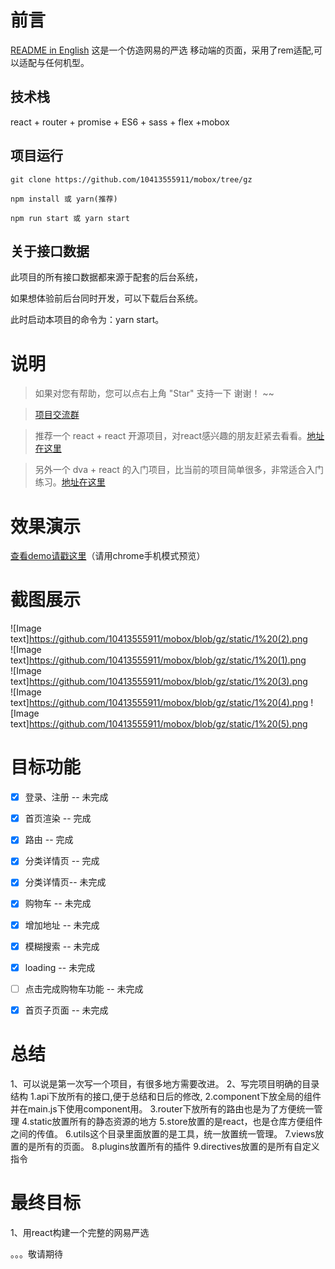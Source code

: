 # 前言

[README in English](README-en.md)
这是一个仿造网易的严选 移动端的页面，采用了rem适配,可以适配与任何机型。

## 技术栈

react + router +  promise + ES6  + sass + flex +mobox 


## 项目运行


```
git clone https://github.com/10413555911/mobox/tree/gz 

npm install 或 yarn(推荐)

npm run start 或 yarn start

```
## 关于接口数据

此项目的所有接口数据都来源于配套的后台系统，

如果想体验前后台同时开发，可以下载后台系统。

此时启动本项目的命令为：yarn start。


# 说明

>  如果对您有帮助，您可以点右上角 "Star" 支持一下 谢谢！ ~~

>  [项目交流群](https://gitter.im/vue2-elm/Lobby?utm_source=share-link&utm_medium=link&utm_campaign=share-link)

>  推荐一个 react + react 开源项目，对react感兴趣的朋友赶紧去看看。[地址在这里](https://github.com/bailicangdu/react-pxq)

>  另外一个 dva + react 的入门项目，比当前的项目简单很多，非常适合入门练习。[地址在这里](https://github.com/bailicangdu/vue2-happyfri)


# 效果演示

[查看demo请戳这里](http://cangdu.org/elm/)（请用chrome手机模式预览）

# 截图展示
![Image text]https://github.com/10413555911/mobox/blob/gz/static/1%20(2).png  
![Image text]https://github.com/10413555911/mobox/blob/gz/static/1%20(1).png   
![Image text]https://github.com/10413555911/mobox/blob/gz/static/1%20(3).png  
![Image text]https://github.com/10413555911/mobox/blob/gz/static/1%20(4).png 
![Image text]https://github.com/10413555911/mobox/blob/gz/static/1%20(5).png


# 目标功能
- [x] 登录、注册 -- 未完成
- [x] 首页渲染 -- 完成
- [X] 路由 -- 完成
- [x] 分类详情页 -- 完成
- [x]  分类详情页-- 未完成
- [x] 购物车 -- 未完成
- [x] 增加地址 -- 未完成
- [x] 模糊搜索 -- 未完成
- [x] loading -- 未完成
- [ ] 点击完成购物车功能 -- 未完成
- [x] 首页子页面 -- 未完成




# 总结

1、可以说是第一次写一个项目，有很多地方需要改进。
2、写完项目明确的目录结构
    1.api下放所有的接口,便于总结和日后的修改,
    2.component下放全局的组件并在main.js下使用component用。
    3.router下放所有的路由也是为了方便统一管理
    4.static放置所有的静态资源的地方
    5.store放置的是react，也是仓库方便组件之间的传值。
    6.utils这个目录里面放置的是工具，统一放置统一管理。
    7.views放置的是所有的页面。
    8.plugins放置所有的插件
    9.directives放置的是所有自定义指令


# 最终目标

1、用react构建一个完整的网易严选

。。。敬请期待




